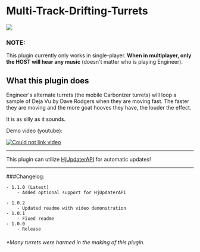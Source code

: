 # Multi-Track-Drifting-Turrets
![](https://lh3.googleusercontent.com/y8Npiiv31MbN2NiBdtXcerqDe0-SC6EZXwgrgppFSjg-sBxncvL7qd_mOT1LhV2xenDFez0=s85)
 
### NOTE:
This plugin currently only works in  single-player. **When in multiplayer, only the HOST will hear any music** (doesn't matter who is playing Engineer).


## What this plugin does
Engineer's alternate turrets (the mobile Carbonizer turrets) will loop a sample of Deja Vu by Dave Rodgers when they are moving fast. The faster they are moving and the more goat hooves they have, the louder the effect.

It is as silly as it sounds.

Demo video (youtube):

[![Could not link video](http://img.youtube.com/vi/SReTAI0zt7M/0.jpg)](http://www.youtube.com/watch?v=SReTAI0zt7M)

***

This plugin can utilize [HjUpdaterAPI](https://thunderstore.io/package/Lodington/HjUpdaterAPI/) for automatic updates!

***

###Changelog:

    - 1.1.0 (Latest)
        - Added optional support for HjUpdaterAPI

    - 1.0.2
        - Updated readme with video demonstration
    - 1.0.1
        - Fixed readme
    - 1.0.0
        - Release

###### *Many turrets were harmed in the making of this plugin.
